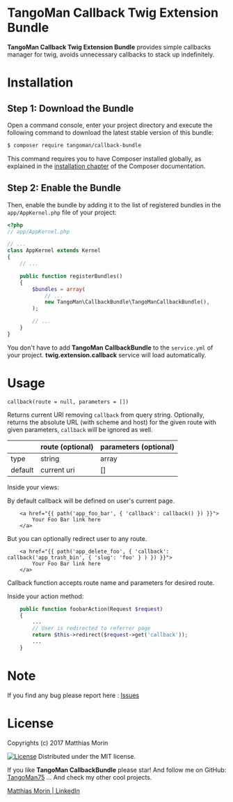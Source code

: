 TangoMan Callback Twig Extension Bundle
=======================================

**TangoMan Callback Twig Extension Bundle** provides simple callbacks manager for twig, avoids unnecessary callbacks to stack up indefinitely.

Installation
============

Step 1: Download the Bundle
---------------------------

Open a command console, enter your project directory and execute the
following command to download the latest stable version of this bundle:

```bash
$ composer require tangoman/callback-bundle
```

This command requires you to have Composer installed globally, as explained
in the [installation chapter](https://getcomposer.org/doc/00-intro.md)
of the Composer documentation.

Step 2: Enable the Bundle
-------------------------

Then, enable the bundle by adding it to the list of registered bundles
in the `app/AppKernel.php` file of your project:

```php
<?php
// app/AppKernel.php

// ...
class AppKernel extends Kernel
{
    // ...

    public function registerBundles()
    {
        $bundles = array(
            // ...
            new TangoMan\CallbackBundle\TangoManCallbackBundle(),
        );

        // ...
    }
}
```

You don't have to add **TangoMan CallbackBundle** to the `service.yml` of your project. 
**twig.extension.callback** service will load automatically.

Usage
=====

```
callback(route = null, parameters = [])
```
Returns current URI removing `callback` from query string.
Optionally, returns the absolute URL (with scheme and host) for the given route with given parameters, `callback` will be ignored as well.

|           | route  (optional) | parameters (optional)   |
| :-------- | :------------     | :---------------------- |
| type      | string            | array                   |
| default   | current uri       | []                      |


Inside your views:

By default callback will be defined on user's current page. 
```twig
    <a href="{{ path('app_foo_bar', { 'callback': callback() }) }}">
        Your Foo Bar link here
    </a>
```

But you can optionally redirect user to any route.
```twig
    <a href="{{ path('app_delete_foo', { 'callback': callback('app_trash_bin', { 'slug': 'foo' } ) }) }}">
        Your Foo Bar link here
    </a>
```
Callback function accepts route name and parameters for desired route.

Inside your action method:
```php
    public function foobarAction(Request $request)
    {
        ...
        // User is redirected to referrer page
        return $this->redirect($request->get('callback'));
        ...
    }
```

Note
====

If you find any bug please report here : [Issues](https://github.com/TangoMan75/CallbackBundle/issues/new)

License
=======

Copyrights (c) 2017 Matthias Morin

[![License][license-MIT]][license-url]
Distributed under the MIT license.

If you like **TangoMan CallbackBundle** please star!
And follow me on GitHub: [TangoMan75](https://github.com/TangoMan75)
... And check my other cool projects.

[Matthias Morin | LinkedIn](https://www.linkedin.com/in/morinmatthias)

[license-GPL]: https://img.shields.io/badge/Licence-GPLv3.0-green.svg
[license-MIT]: https://img.shields.io/badge/Licence-MIT-green.svg
[license-url]: LICENSE
